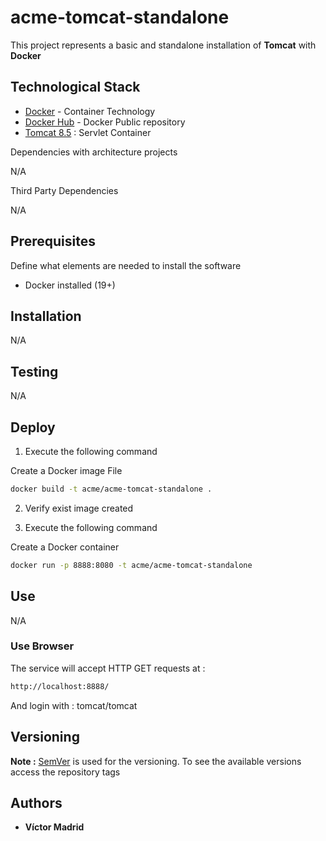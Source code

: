 # acme-tomcat-standalone

This project represents a basic and standalone installation of **Tomcat** with **Docker**

## Technological Stack

* [Docker](https://www.docker.com/) - Container Technology
* [Docker Hub](https://hub.docker.com/) - Docker Public repository
* [Tomcat 8.5](http://tomcat.apache.org) : Servlet Container

Dependencies with architecture projects

N/A

Third Party Dependencies

N/A

## Prerequisites

Define what elements are needed to install the software

* Docker installed (19+)


## Installation

N/A

## Testing

N/A

## Deploy

1. Execute the following command

Create a Docker image File

```bash
docker build -t acme/acme-tomcat-standalone .
```

2. Verify exist image created

3. Execute the following command

Create a Docker container

```bash
docker run -p 8888:8080 -t acme/acme-tomcat-standalone
```

## Use

N/A

### Use Browser

The service will accept HTTP GET requests at :

```bash
http://localhost:8888/
```

And login with : tomcat/tomcat


## Versioning

**Note :** [SemVer](http://semver.org/) is used for the versioning.
To see the available versions access the repository tags

## Authors

* **Víctor Madrid**
